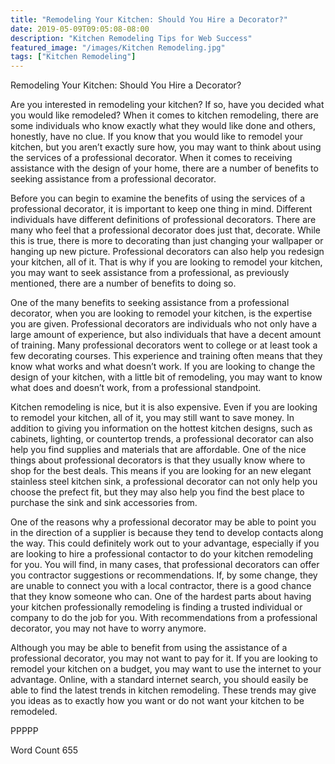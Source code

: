 ```yaml
---
title: "Remodeling Your Kitchen: Should You Hire a Decorator?"
date: 2019-05-09T09:05:08-08:00
description: "Kitchen Remodeling Tips for Web Success"
featured_image: "/images/Kitchen Remodeling.jpg"
tags: ["Kitchen Remodeling"]
---
```


Remodeling Your Kitchen: Should You Hire a Decorator?

Are you interested in remodeling your kitchen?  If so, have you decided what you would like remodeled? When it comes to kitchen remodeling, there are some individuals who know exactly what they would like done and others, honestly, have no clue.  If you know that you would like to remodel your kitchen, but you aren’t exactly sure how, you may want to think about using the services of a professional decorator.  When it comes to receiving assistance with the design of your home, there are a number of benefits to seeking assistance from a professional decorator.

Before you can begin to examine the benefits of using the services of a professional decorator, it is important to keep one thing in mind.  Different individuals have different definitions of professional decorators. There are many who feel that a professional decorator does just that, decorate.  While this is true, there is more to decorating than just changing your wallpaper or hanging up new picture.  Professional decorators can also help you redesign your kitchen, all of it. That is why if you are looking to remodel your kitchen, you may want to seek assistance from a professional, as previously mentioned, there are a number of benefits to doing so.

One of the many benefits to seeking assistance from a professional decorator, when you are looking to remodel your kitchen, is the expertise you are given.  Professional decorators are individuals who not only have a large amount of experience, but also individuals that have a decent amount of training. Many professional decorators went to college or at least took a few decorating courses. This experience and training often means that they know what works and what doesn’t work. If you are looking to change the design of your kitchen, with a little bit of remodeling, you may want to know what does and doesn’t work, from a professional standpoint.

Kitchen remodeling is nice, but it is also expensive.  Even if you are looking to remodel your kitchen, all of it, you may still want to save money.  In addition to giving you information on the hottest kitchen designs, such as cabinets, lighting, or countertop trends, a professional decorator can also help you find supplies and materials that are affordable. One of the nice things about professional decorators is that they usually know where to shop for the best deals. This means if you are looking for an new elegant stainless steel kitchen sink, a professional decorator can not only help you choose the prefect fit, but they may also help you find the best place to purchase the sink and sink accessories from.

One of the reasons why a professional decorator may be able to point you in the direction of a supplier is because they tend to develop contacts along the way.  This could definitely work out to your advantage, especially if you are looking to hire a professional contactor to do your kitchen remodeling for you.  You will find, in many cases, that professional decorators can offer you contractor suggestions or recommendations.  If, by some change, they are unable to connect you with a local contractor, there is a good chance that they know someone who can.  One of the hardest parts about having your kitchen professionally remodeling is finding a trusted individual or company to do the job for you. With recommendations from a professional decorator, you may not have to worry anymore.  

Although you may be able to benefit from using the assistance of a professional decorator, you may not want to pay for it. If you are looking to remodel your kitchen on a budget, you may want to use the internet to your advantage. Online, with a standard internet search, you should easily be able to find the latest trends in kitchen remodeling. These trends may give you ideas as to exactly how you want or do not want your kitchen to be remodeled.

PPPPP

Word Count 655

